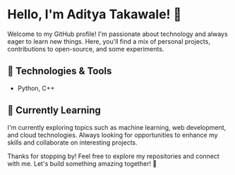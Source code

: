 # Hello, I'm Aditya Takawale! 👋

Welcome to my GitHub profile! I'm passionate about technology and always eager to learn new things. Here, you'll find a mix of personal projects, contributions to open-source, and some experiments.

## 🔧 Technologies & Tools

- Python, C++


## 🌱 Currently Learning

I'm currently exploring topics such as machine learning, web development, and cloud technologies. Always looking for opportunities to enhance my skills and collaborate on interesting projects.





Thanks for stopping by! Feel free to explore my repositories and connect with me. Let's build something amazing together! 🚀
